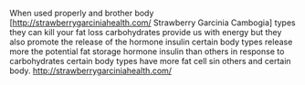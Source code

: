 When used properly and brother body [http://strawberrygarciniahealth.com/ Strawberry Garcinia Cambogia] types they can kill your fat loss carbohydrates provide us with energy but they also promote the release of the hormone insulin certain body types release more the potential fat storage hormone insulin than others in response to carbohydrates certain body types have more fat cell sin others and certain body.
http://strawberrygarciniahealth.com/